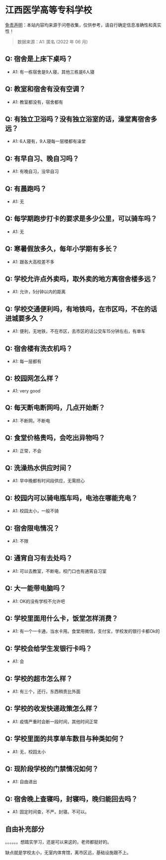 # 江西医学高等专科学校

[免责声明](https://colleges.chat/#_3)：本站内容均来源于问卷收集，仅供参考，请自行确定信息准确性和真实性！

> 数据来源：A1: 匿名 (2022 年 06 月)

## Q: 宿舍是上床下桌吗？

- A1: 有一栋宿舍是9人寝，其他三栋是6人寝

## Q: 教室和宿舍有没有空调？

- A1: 教室都没有，宿舍都有

## Q: 有独立卫浴吗？没有独立浴室的话，澡堂离宿舍多远？

- A1: 6人寝有，9人寝每一层楼都有澡堂

## Q: 有早自习、晚自习吗？

- A1: 有晚自习，没早自习

## Q: 有晨跑吗？

- A1: 无

## Q: 每学期跑步打卡的要求是多少公里，可以骑车吗？

- A1: 无

## Q: 寒暑假放多久，每年小学期有多长？

- A1: 跟各大高校差不多

## Q: 学校允许点外卖吗，取外卖的地方离宿舍楼多远？

- A1: 允许，5分钟以内的距离

## Q: 学校交通便利吗，有地铁吗，在市区吗，不在的话进城要多久？

- A1: 便利，无地铁，不在市区，去市区的话公交车15分钟左右，有单车

## Q: 宿舍楼有洗衣机吗？

- A1: 每一层都有

## Q: 校园网怎么样？

- A1: very good

## Q: 每天断电断网吗，几点开始断？

- A1: 不断网，不断电

## Q: 食堂价格贵吗，会吃出异物吗？

- A1: 正常，不会

## Q: 洗澡热水供应时间？

- A1: 早中晚都有时间段供应，无需担心

## Q: 校园内可以骑电瓶车吗，电池在哪能充电？

- A1: 校园太小，一般不骑

## Q: 宿舍限电情况？

- A1: 不限

## Q: 通宵自习有去处吗？

- A1: 可以去教室，不断电，校门口也有通宵自习室

## Q: 大一能带电脑吗？

- A1: OK的没有学校不允许吧

## Q: 学校里面用什么卡，饭堂怎样消费？

- A1: 有一个一卡通，当水卡用。食堂用微信，支付宝，学校发的银行卡都Ok的

## Q: 学校会给学生发银行卡吗？

- A1: 会

## Q: 学校的超市怎么样？

- A1: 有三个，还行，东西稍贵比外面

## Q: 学校的收发快递政策怎么样？

- A1: 疫情严重时会断一段时间，其他时间正常

## Q: 学校里面的共享单车数目与种类如何？

- A1: 无，校园太小

## Q: 现阶段学校的门禁情况如何？

- A1: 自由进出

## Q: 宿舍晚上查寝吗，封寝吗，晚归能回去吗？

- A1: 固定时间查，不严。封寝。不可以。

## 自由补充部分

。。。。。。想踏实学习，还是可以来这的，老师都挺好的。

缺点就是学校太小，无室内体育馆，离市区远，基础设施跟不上。